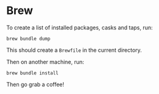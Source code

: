# Brew

To create a list of installed packages, casks and taps, run:

```shell
brew bundle dump
```

This should create a `Brewfile` in the current directory.

Then on another machine, run:

```shell
brew bundle install
```

Then go grab a coffee!
